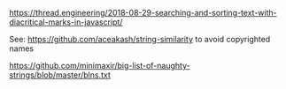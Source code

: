 

https://thread.engineering/2018-08-29-searching-and-sorting-text-with-diacritical-marks-in-javascript/


See: https://github.com/aceakash/string-similarity
to avoid copyrighted names

https://github.com/minimaxir/big-list-of-naughty-strings/blob/master/blns.txt
